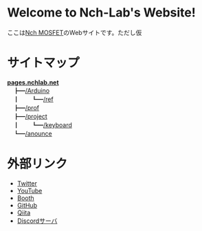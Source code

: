 # Welcome to Nch-Lab's Website!

ここは[Nch MOSFET](https://twitter.com/Nch_MOSFET)のWebサイトです。ただし仮

# サイトマップ

[**pages.nchlab.net**](https://pages.nchlab.net)  
　┣━[/Arduino](./Arduino)  
　┃　　┗━[/ref](./Arduino/ref)  
　┣━[/prof](./prof)  
　┣━[/project](./project)  
　┃　　┗━[/keyboard](./project/keyboard)  
　┗━[/anounce](./anounce)  

<!-- コピペ用 -->
<!--
┣ ┠ ┝ ├
┫ ┨ ┥ ┤ 
│ ┃
─ ━
┌ ┏ ┓ ┐
└ ┗ ┛ ┘
-->

# 外部リンク

- [Twitter](https://twitter.com/Nch_MOSFET)
- [YouTube](https://www.youtube.com/channel/UCHh3sU1-ILivTzyj8Z14X7w)
- [Booth](https://nch-mosfet.booth.pm/)
- [GitHub](https://github.com/Nch-MOSFET)
- [Qiita](https://qiita.com/Nch_MOSFET)
- [Discordサーバ](https://discord.gg/r3HeMB2B6a)
